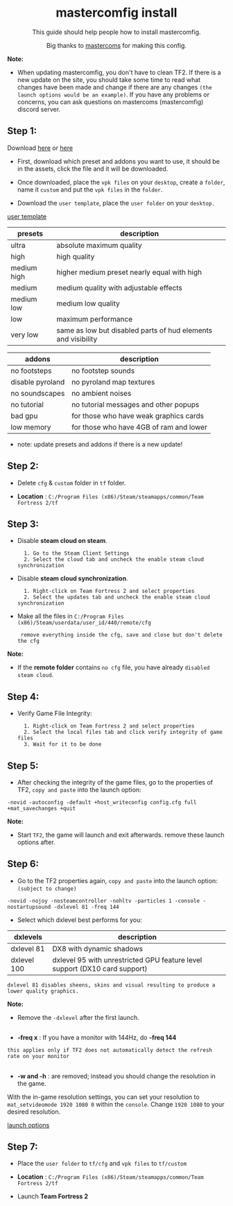 <h1 align="center">
mastercomfig install
</h1>

<p align="center">This guide should help people how to install mastercomfig.
</p>

<p align="center">Big thanks to
	<a href="https://github.com/mastercoms">mastercoms</a> for making this config.
</p>

**Note:**
 
* When updating mastercomfig, you don't have to clean TF2. If there is a new update on the site, you should take some time to read what changes have been made and change if there are any changes `(the launch options would be an example)`. If you have any problems or concerns, you can ask questions on mastercoms (mastercomfig) discord server.

## Step 1:

Download [here](https://github.com/mastercomfig/mastercomfig/releases) or [here](https://mastercomfig.com/download)
 
* First, download which preset and addons you want to use, it should be in the assets, click the file and it will be downloaded.

* Once downloaded, place the `vpk files` on your `desktop`, create a `folder`, name it `custom` and put the `vpk files` in the `folder`.
 
* Download the `user template`, place the `user folder` on your `desktop.`

[user template](https://mega.nz/file/ows0nAqY#jpgJKNTbbRo2tkhbacO84oisfuXu7Ip3KhkuCGSnrE0/)

<table>
	<thead>
		<th>presets</th>
		<th>description</th>
	</thead>
	<tbody>
	<tr>
		<td>ultra</td>
		<td>
			absolute maximum quality
		</td>
	</tr>
	<tr>
		<td>high</td>
		<td>
			high quality
		</td>
	</tr>
		<tr>
		<td>medium high</td>
		<td>
			higher medium preset nearly equal with high
		</td>
	</tr>
		<tr>
		<td>medium</td>
		<td>
			medium quality with adjustable effects
		</td>
	</tr>
		<tr>
		<td>medium low</td>
		<td>
			medium low quality 
		</td>
	</tr>
		<tr>
		<td>low</td>
		<td>
			maximum performance
		</td>
	</tr>
		<tr>
		<td>very low</td>
		<td>
			same as low but disabled parts of hud elements and visibility
		</td>
	</tr>
	</tbody>
</table>

<table>
	<thead>
		<th>addons</th>
		<th>description</th>
	</thead>
	<tbody>
	<tr>
		<td>no footsteps</td>
		<td>
			no footstep sounds
		</td>
	</tr>
	<tr>
		<td>disable pyroland</td>
		<td>
			no pyroland map textures
		</td>
	</tr>
		<tr>
		<td>no soundscapes</td>
		<td>
			no ambient noises
		</td>
	</tr>
		<tr>
		<td>no tutorial</td>
		<td>
			no tutorial messages and other popups 
		</td>
	</tr>
		<tr>
		<td>bad gpu</td>
		<td>
			for those who have weak graphics cards 
		</td>
	</tr>
		<tr>
		<td>low memory</td>
		<td>
			for those who have 4GB of ram and lower
		</td>
	</tr>
	</tbody>
</table>

* note: update presets and addons if there is a new update!
 
## Step 2:
 
* Delete `cfg` & `custom` folder in `tf` folder.
 
* **Location** : `C:/Program Files (x86)/Steam/steamapps/common/Team Fortress 2/tf`
 
## Step 3:

* Disable **steam cloud on steam**.

		1. Go to the Steam Client Settings
		2. Select the cloud tab and uncheck the enable steam cloud synchronization

* Disable **steam cloud synchronization**.

		1. Right-click on Team Fortress 2 and select properties
		2. Select the updates tab and uncheck the enable steam cloud synchronization
                
* Make all the files in `C:/Program Files (x86)/Steam/userdata/user_id/440/remote/cfg`
 
       remove everything inside the cfg, save and close but don't delete the cfg
                  
**Note:** 

* If the **remote folder** contains `no cfg` file, you have already `disabled steam cloud`.
 
## Step 4:
 
* Verify Game File Integrity:
 
		1. Right-click on Team Fortress 2 and select properties
		2. Select the local files tab and click verify integrity of game files
		3. Wait for it to be done
 
## Step 5:
 
* After checking the integrity of the game files, go to the properties of TF2, `copy and paste` into the launch option:
  
`-novid -autoconfig -default +host_writeconfig config.cfg full +mat_savechanges +quit`

**Note:**

* Start `TF2`, the game will launch and exit afterwards. remove these launch options after.
 
## Step 6:
 
* Go to the TF2 properties again, `copy and paste` into the launch option: `(subject to change)`

`-novid -nojoy -nosteamcontroller -nohltv -particles 1 -console -nostartupsound -dxlevel 81 -freq 144`
 
* Select which dxlevel best performs for you:

<table>
	<thead>
		<th>dxlevels</th>
		<th>description</th>
	</thead>
	<tbody>
	<tr>
		<td>dxlevel 81</td>
		<td>
			DX8 with dynamic shadows
		</td>
	</tr>
	<tr>
		<td>dxlevel 100</td>
		<td>
			dxlevel 95 with unrestricted GPU feature level support (DX10 card support)
		</td>
	</tr>
	</tbody>
</table>

`dxlevel 81 disables sheens, skins and visual resulting to produce a lower quality graphics.`

**Note:** 

* Remove the `-dxlevel` after the first launch.

##
 
* **-freq x** : If you have a monitor with 144Hz, do **-freq 144**

`this applies only if TF2 does not automatically detect the refresh rate on your monitor`
      
##
 
* **-w and -h** : are removed; instead you should change the resolution in the game.
 
With the in-game resolution settings, you can set your resolution to `mat_setvideomode 1920 1080 0` within the `console`. Change `1920 1080` to your desired resolution.
 
[launch options](https://docs.mastercomfig.com/en/stable/customization/launch_options/)
 
## Step 7:
 
* Place the `user folder` to `tf/cfg` and `vpk files` to `tf/custom`
 
* **Location** : `C:/Program Files (x86)/Steam/steamapps/common/Team Fortress 2/tf`

* Launch **Team Fortress 2**
